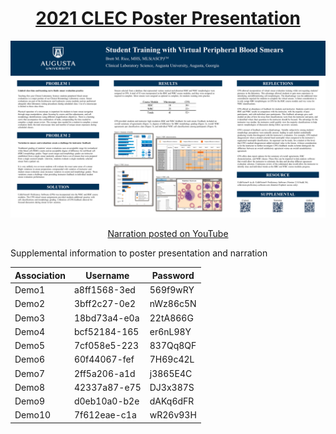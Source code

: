 

<div align="center">  
  
# [2021 CLEC Poster Presentation](2021_CLEC_Poster.png)

<a href="2021_CLEC_Poster.png">![2021 CLEC Poster](2021_CLEC_Poster.png)</a>

[Narration posted on YouTube](https://youtu.be/yWh9SCFhIjU)
  
</div>
  

Supplemental information to poster presentation and narration

<div align="center">  
  
Association | Username | Password
----------- | -------- | ---------
Demo1 | a8ff1568-3ed | 569f9wRY
Demo2 | 3bff2c27-0e2 | nWz86c5N
Demo3 | 18bd73a4-e0a | 22tA866G
Demo4 | bcf52184-165 | er6nL98Y
Demo5 | 7cf058e5-223 | 837Qq8QF
Demo6 | 60f44067-fef | 7H69c42L
Demo7 | 2ff5a206-a1d | j3865E4C
Demo8 | 42337a87-e75 | DJ3x387S
Demo9 | d0eb10a0-b2e | dAKq6dFR
Demo10 | 7f612eae-c1a | wR26v93H

</div>

